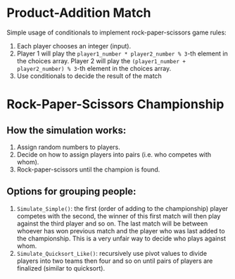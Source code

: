 # Product-Addition Match
Simple usage of conditionals to implement rock-paper-scissors game rules: 

1. Each player chooses an integer (input). 
2. Player 1 will play the `player1_number * player2_number % 3`-th element in the choices array. Player 2 will play the `(player1_number + player2_number) % 3`-th element in the choices array.
3. Use conditionals to decide the result of the match


# Rock-Paper-Scissors Championship

## How the simulation works:
1. Assign random numbers to players.
2. Decide on how to assign players into pairs (i.e. who competes with whom).
3. Rock-paper-scissors until the champion is found.

## Options for grouping people:
1. `Simulate_Simple()`: the first (order of adding to the championship) player competes with the second, the winner of this first match will then play against the third player and so on. The last match will be between whoever has won previous match and the player who was last added to the championship. This is a very unfair way to decide who plays against whom.
2. `Simulate_Quicksort_Like()`: recursively use pivot values to divide players into two teams then four and so on until pairs of players are finalized (similar to quicksort).

